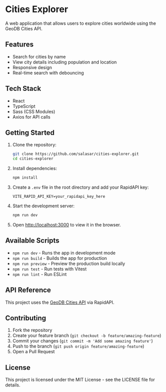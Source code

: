 # Cities Explorer

A web application that allows users to explore cities worldwide using the GeoDB Cities API.

## Features

- Search for cities by name
- View city details including population and location
- Responsive design
- Real-time search with debouncing

## Tech Stack

- React
- TypeScript
- Sass (CSS Modules)
- Axios for API calls

## Getting Started

1. Clone the repository:
   ```bash
   git clone https://github.com/salasar/cities-explorer.git
   cd cities-explorer
   ```

2. Install dependencies:
   ```bash
   npm install
   ```

3. Create a `.env` file in the root directory and add your RapidAPI key:
   ```
   VITE_RAPID_API_KEY=your_rapidapi_key_here
   ```

4. Start the development server:
   ```bash
   npm run dev
   ```

5. Open [http://localhost:3000](http://localhost:3000) to view it in the browser.

## Available Scripts

- `npm run dev` - Runs the app in development mode
- `npm run build` - Builds the app for production
- `npm run preview` - Preview the production build locally
- `npm run test` - Run tests with Vitest
- `npm run lint` - Run ESLint

## API Reference

This project uses the [GeoDB Cities API](https://rapidapi.com/wirefreethought/api/geodb-cities/) via RapidAPI.

## Contributing

1. Fork the repository
2. Create your feature branch (`git checkout -b feature/amazing-feature`)
3. Commit your changes (`git commit -m 'Add some amazing feature'`)
4. Push to the branch (`git push origin feature/amazing-feature`)
5. Open a Pull Request

## License

This project is licensed under the MIT License - see the LICENSE file for details. 